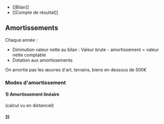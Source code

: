 - [[Bilan]]
- [[Compte de résultat]]

## Amortissements
Chaque année :
- Diminution valeur nette au bilan : Valeur brute - amortissement = valeur nette comptable
- Dotation aux amortissements

On amortie pas les œuvres d'art, terrains, biens en dessous de 500€
### Modes d'amortissement
#### 1) Amortissement linéaire
(calcul vu en distanciel)
#### 2) 